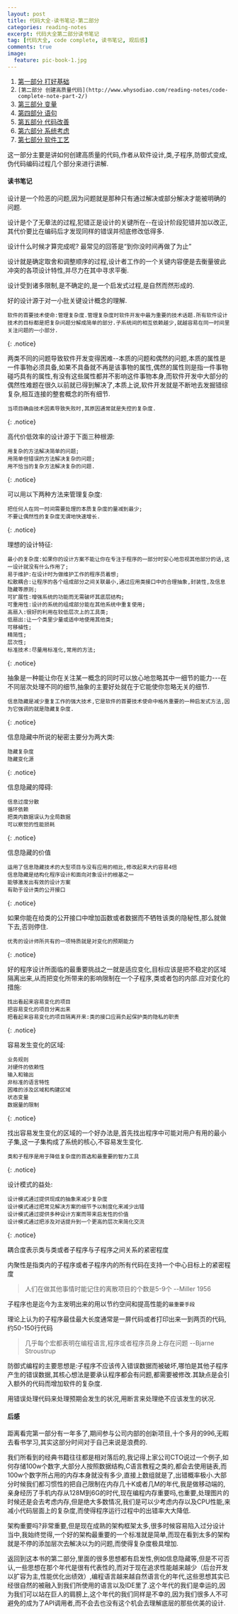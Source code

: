 ```yaml
---
layout: post
title: 代码大全-读书笔记-第二部分
categories: reading-notes
excerpt: 代码大全第二部分读书笔记
tag: [代码大全, code complete, 读书笔记, 观后感]
comments: true
image:
  feature: pic-book-1.jpg
---
```



1. [第一部分 打好基础](http://www.whysodiao.com/reading-notes/code-complete-note-part-1/)
2. `[第二部分 创建高质量代码](http://www.whysodiao.com/reading-notes/code-complete-note-part-2/)`
3. [第三部分 变量](http://www.whysodiao.com/reading-notes/code-complete-note-part-3/)
4. [第四部分 语句](http://www.whysodiao.com/reading-notes/code-complete-note-part-4/)
5. [第五部分 代码改善](http://www.whysodiao.com/reading-notes/code-complete-note-part-5/)
6. [第六部分 系统考虑](http://www.whysodiao.com/reading-notes/code-complete-note-part-6/)
7. [第七部分 软件工艺](http://www.whysodiao.com/reading-notes/code-complete-note-part-7/)


这一部分主要是讲如何创建高质量的代码,作者从软件设计,类,子程序,防御式变成,伪代码编码过程几个部分来进行讲解.

#### 读书笔记

设计是一个险恶的问题,因为问题就是那种只有通过解决或部分解决才能被明确的问题.

设计是个了无章法的过程,犯错正是设计的关键所在--在设计阶段犯错并加以改正,其代价要比在编码后才发现同样的错误并彻底修改低得多.

设计什么时候才算完成呢? 最常见的回答是“到你没时间再做了为止”

设计就是确定取舍和调整顺序的过程,设计者工作的一个关键内容便是去衡量彼此冲突的各项设计特性,并尽力在其中寻求平衡.

设计受到诸多限制,是不确定的,是一个启发式过程,是自然而然形成的.

好的设计源于对一小批关键设计概念的理解.

    软件的首要技术使命:管理复杂度.管理复杂度时软件开发中最为重要的技术话题.所有软件设计技术的目标都是把复杂问题分解成简单的部分.子系统间的相互依赖越少,就越容易在同一时间里关注问题的一小部分.
{: .notice}

两类不同的问题导致软件开发变得困难--本质的问题和偶然的问题,本质的属性是一件事物必须具备,如果不具备就不再是该事物的属性,偶然的属性则是指一件事物碰巧具有的属性,有没有这些属性都并不影响这件事物本身,而软件开发中大部分的偶然性难题在很久以前就已得到解决了,本质上说,软件开发就是不断地去发掘错综复杂,相互连接的整套概念的所有细节.

    当项目确由技术因素导致失败时,其原因通常就是失控的复杂度.
{: .notice}

高代价低效率的设计源于下面三种根源:

    用复杂的方法解决简单的问题;
    用简单但错误的方法解决复杂的问题;
    用不恰当的复杂方法解决复杂的问题.
{: .notice}

可以用以下两种方法来管理复杂度:

    把任何人在同一时间需要处理的本质复杂度的量减到最少;
    不要让偶然性的复杂度无谓地快速增长.
{: .notice}

理想的设计特征:

    最小的复杂度:如果你的设计方案不能让你在专注于程序的一部分时安心地忽视其他部分的话,这一设计就没有什么作用了;
    易于维护:在设计时为做维护工作的程序员着想;
    松散耦合:让程序的各个组成部分之间关联最小,通过应用类接口中的合理抽象,封装性,及信息隐藏等原则;
    可扩展性:增强系统的功能而无需破坏其底层结构;
    可重用性:设计的系统的组成部分能在其他系统中重复使用;
    高扇入:很好的利用在较低层次上的工具类;
    低扇出:让一个类里少量或适中地使用其他类;
    可移植性;
    精简性;
    层次性;
    标准技术:尽量用标准化,常用的方法;
{: .notice}

抽象是一种能让你在关注某一概念的同时可以放心地忽略其中一细节的能力---在不同层次处理不同的细节,抽象的主要好处就在于它能使你忽略无关的细节.

    信息隐藏是减少重复工作的强大技术,它是软件的首要技术使命中格外重要的一种启发式方法,因为它强调的就是隐藏复杂度.
{: .notice}

信息隐藏中所说的秘密主要分为两大类:

    隐藏复杂度
    隐藏变化源
{: .notice}

信息隐藏的障碍:

    信息过度分散
    循环依赖
    把类内数据误认为全局数据
    可以察觉的性能损耗
{: .notice}

信息隐藏的价值

    运用了信息隐藏技术的大型项目与没有应用的相比,修改起来大约容易4倍
    信息隐藏是结构化程序设计和面向对象设计的根基之一
    能够激发出有效的设计方案
    有助于设计类的公开接口
{: .notice}

如果你能在给类的公开接口中增加函数或者数据而不牺牲该类的隐秘性,那么就做下去,否则停住.

    优秀的设计师所共有的一项特质就是对变化的预期能力
{: .notice}

好的程序设计所面临的最重要挑战之一就是适应变化,目标应该是把不稳定的区域隔离出来,从而把变化所带来的影响限制在一个子程序,类或者包的内部.应对变化的措施:

    找出看起来容易变化的项目
    把容易变化的项目分离出来
    把看起来容易变化的项目隔离开来:类的接口应肩负起保护类的隐私的职责
{: .notice}

容易发生变化的区域:

    业务规则
    对硬件的依赖性
    输入和输出
    非标准的语言特性
    困难的涉及区域和构建区域
    状态变量
    数据量的限制
{: .notice}

找出容易发生变化的区域的一个好办法是,首先找出程序中可能对用户有用的最小子集,这一子集构成了系统的核心,不容易发生变化.

    类和子程序是用于降低复杂度的首选和最重要的智力工具
{: .notice}

设计模式的益处:

    设计模式通过提供现成的抽象来减少复杂度
    设计模式通过把常见解决方案的细节予以制度化来减少出错
    设计模式通过提供多种设计方案而带来启发性的价值
    设计模式通过把涉及对话提升到一个更高的层次来简化交流
{: .notice}

耦合度表示类与类或者子程序与子程序之间关系的紧密程度

内聚性是指类内的子程序或者子程序内的所有代码在支持一个中心目标上的紧密程度

>人们在做其他事情时能记住的离散项目的个数是5-9个 --Miller 1956

子程序也是迄今为主发明出来的用以节约空间和提高性能的`最重要手段`

理论上认为的子程序最佳最大长度通常是一屏代码或者打印出来一到两页的代码,约50-150行代码

>几乎每个宏都表明在编程语言,程序或者程序员身上存在问题 --Bjarne Stroustrup

防御式编程的主要思想是:子程序不应该传入错误数据而被破坏,哪怕是其他子程序产生的错误数据,其核心想法是要承认程序都会有问题,都需要被修改.其缺点是会引入额外的代码而增加软件的复杂度.

用错误处理代码来处理预期会发生的状况,用断言来处理绝不应该发生的状况.


#### 后感

距离看完第一部分有一年多了,期间参与公司内部的创新项目,十个多月的996,无暇去看书学习,其实这部分时间对于自己来说是浪费的.

我们所看到的经典书籍往往都是相对落后的,我记得上家公司CTO说过一个例子,如何存储100w个数字,大部分人按照数据结构,C语言教程之类的,都会去使用链表,而100w个数字所占用的内存本身就没有多少,直接上数组就是了,出错概率极小.大部分时候我们都习惯性的把自己限制在内存几十K或者几M的年代,我是做移动端的,亲身经历了手机内存从128M到6G的时代,现在编程内存重要吗,也重要,处理图片的时候还是会去考虑内存,但是绝大多数情况,我们是可以少考虑内存以及CPU性能,来减小代码层面上的复杂度,而使得程序运行过程中的出错率大大降低.

架构重要吗?非常重要,但是现在成熟的架构框架太多,很多时候容易陷入过分设计当中,我始终觉得,一个好的架构最重要的一个标准就是简单,而现在看到太多的架构就是不停的添加层次去解决以为的问题,而使得复杂度极具增加.

返回到这本书的第二部分,里面的很多思想都有启发性,例如信息隐藏等,但是不可否认,一些思想在那个年代是很有代表性的,而对于现在追求性能越来越少（后台开发以扩容为主,性能优化出绩效）,编程语言越来越自然语言化的年代,这些思想其实已经很自然的被融入到我们所使用的语言以及IDE里了.这个年代的我们是幸运的,因为我们可以站在巨人的肩膀上,这个年代的我们同样是不幸的,因为我们很多人不可避免的成为了API调用者,而不会去也没有这个机会去理解底层的那些优美的设计.

